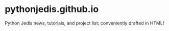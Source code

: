 # pythonjedis.github.io
Python Jedis news, tutorials, and project list; conveniently drafted in HTML!
